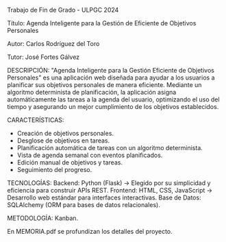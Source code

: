 Trabajo de Fin de Grado - ULPGC 2024

Título: Agenda Inteligente para la Gestión de Eficiente de Objetivos Personales

Autor: Carlos Rodríguez del Toro

Tutor: José Fortes Gálvez


DESCRIPCIÓN:
"Agenda Inteligente para la Gestión Eficiente de Objetivos Personales" es una aplicación web diseñada para ayudar a los usuarios a planificar sus objetivos personales de manera eficiente. Mediante un algoritmo determinista de planificación, la aplicación asigna automáticamente las tareas a la agenda del usuario, optimizando el uso del tiempo y asegurando un mejor cumplimiento de los objetivos establecidos.

CARACTERÍSTICAS:
- Creación de objetivos personales.
- Desglose de objetivos en tareas.
- Planificación automática de tareas con un algoritmo determinista.
- Vista de agenda semanal con eventos planificados.
- Edición manual de objetivos y tareas.
- Seguimiento del progreso.

TECNOLOGÍAS:
Backend: Python (Flask) → Elegido por su simplicidad y eficiencia para construir APIs REST.
Frontend: HTML, CSS, JavaScript → Desarrollo web estándar para interfaces interactivas.
Base de Datos: SQLAlchemy (ORM para bases de datos relacionales).

METODOLOGÍA:
Kanban.

En MEMORIA.pdf se profundizan los detalles del proyecto.


